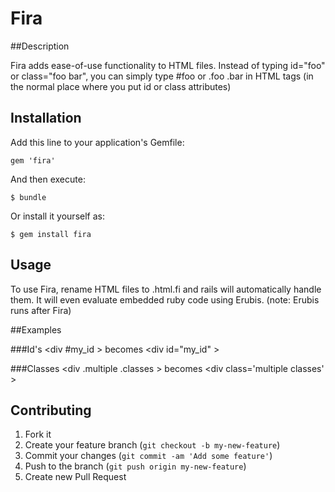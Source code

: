 # Fira

##Description

Fira adds ease-of-use functionality to HTML files. Instead of typing id="foo" or class="foo bar", you can simply type #foo or .foo .bar in HTML tags (in the normal place where you put id or class attributes)

## Installation

Add this line to your application's Gemfile:

    gem 'fira'

And then execute:

    $ bundle

Or install it yourself as:

    $ gem install fira

## Usage

To use Fira, rename HTML files to .html.fi and rails will automatically handle them. It will even evaluate embedded ruby code using Erubis. (note: Erubis runs after Fira)

##Examples

###Id's
&lt;div #my_id &gt; becomes &lt;div id="my_id" &gt;

###Classes
&lt;div .multiple .classes &gt; becomes &lt;div class='multiple classes' &gt;

## Contributing

1. Fork it
2. Create your feature branch (`git checkout -b my-new-feature`)
3. Commit your changes (`git commit -am 'Add some feature'`)
4. Push to the branch (`git push origin my-new-feature`)
5. Create new Pull Request
